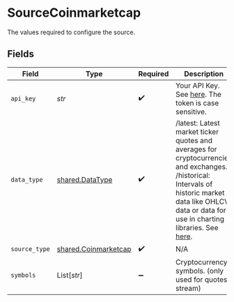 # SourceCoinmarketcap

The values required to configure the source.


## Fields

| Field                                                                                                                                                                                                                                                                                         | Type                                                                                                                                                                                                                                                                                          | Required                                                                                                                                                                                                                                                                                      | Description                                                                                                                                                                                                                                                                                   | Example                                                                                                                                                                                                                                                                                       |
| --------------------------------------------------------------------------------------------------------------------------------------------------------------------------------------------------------------------------------------------------------------------------------------------- | --------------------------------------------------------------------------------------------------------------------------------------------------------------------------------------------------------------------------------------------------------------------------------------------- | --------------------------------------------------------------------------------------------------------------------------------------------------------------------------------------------------------------------------------------------------------------------------------------------- | --------------------------------------------------------------------------------------------------------------------------------------------------------------------------------------------------------------------------------------------------------------------------------------------- | --------------------------------------------------------------------------------------------------------------------------------------------------------------------------------------------------------------------------------------------------------------------------------------------- |
| `api_key`                                                                                                                                                                                                                                                                                     | *str*                                                                                                                                                                                                                                                                                         | :heavy_check_mark:                                                                                                                                                                                                                                                                            | Your API Key. See <a href="https://coinmarketcap.com/api/documentation/v1/#section/Authentication">here</a>. The token is case sensitive.                                                                                                                                                     |                                                                                                                                                                                                                                                                                               |
| `data_type`                                                                                                                                                                                                                                                                                   | [shared.DataType](../../models/shared/datatype.md)                                                                                                                                                                                                                                            | :heavy_check_mark:                                                                                                                                                                                                                                                                            | /latest: Latest market ticker quotes and averages for cryptocurrencies and exchanges. /historical: Intervals of historic market data like OHLCV data or data for use in charting libraries. See <a href="https://coinmarketcap.com/api/documentation/v1/#section/Endpoint-Overview">here</a>. |                                                                                                                                                                                                                                                                                               |
| `source_type`                                                                                                                                                                                                                                                                                 | [shared.Coinmarketcap](../../models/shared/coinmarketcap.md)                                                                                                                                                                                                                                  | :heavy_check_mark:                                                                                                                                                                                                                                                                            | N/A                                                                                                                                                                                                                                                                                           |                                                                                                                                                                                                                                                                                               |
| `symbols`                                                                                                                                                                                                                                                                                     | List[*str*]                                                                                                                                                                                                                                                                                   | :heavy_minus_sign:                                                                                                                                                                                                                                                                            | Cryptocurrency symbols. (only used for quotes stream)                                                                                                                                                                                                                                         | AVAX                                                                                                                                                                                                                                                                                          |